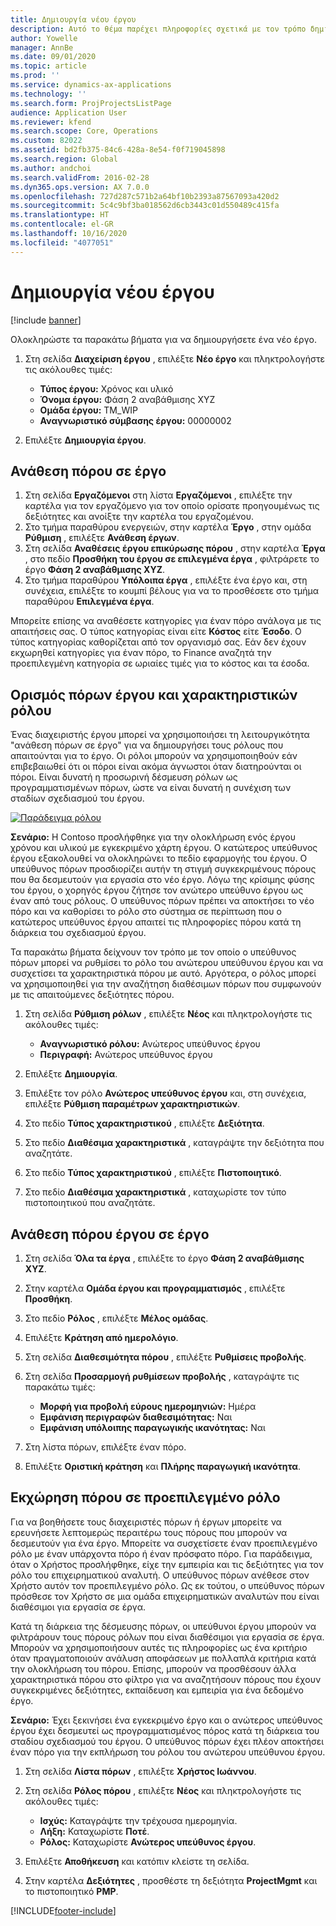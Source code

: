 ```yaml
---
title: Δημιουργία νέου έργου
description: Αυτό το θέμα παρέχει πληροφορίες σχετικά με τον τρόπο δημιουργίας ενός νέου έργου.
author: Yowelle
manager: AnnBe
ms.date: 09/01/2020
ms.topic: article
ms.prod: ''
ms.service: dynamics-ax-applications
ms.technology: ''
ms.search.form: ProjProjectsListPage
audience: Application User
ms.reviewer: kfend
ms.search.scope: Core, Operations
ms.custom: 82022
ms.assetid: bd2fb375-84c6-428a-8e54-f0f719045898
ms.search.region: Global
ms.author: andchoi
ms.search.validFrom: 2016-02-28
ms.dyn365.ops.version: AX 7.0.0
ms.openlocfilehash: 727d287c571b2a64bf10b2393a87567093a420d2
ms.sourcegitcommit: 5c4c9bf3ba018562d6cb3443c01d550489c415fa
ms.translationtype: HT
ms.contentlocale: el-GR
ms.lasthandoff: 10/16/2020
ms.locfileid: "4077051"
---
```

# <a name="create-a-new-project"></a>Δημιουργία νέου έργου

[!include [banner](../includes/banner.md)]

Ολοκληρώστε τα παρακάτω βήματα για να δημιουργήσετε ένα νέο έργο.

1. Στη σελίδα **Διαχείριση έργου** , επιλέξτε **Νέο έργο** και πληκτρολογήστε τις ακόλουθες τιμές:

    - **Τύπος έργου:** Χρόνος και υλικό
    - **Όνομα έργου:** Φάση 2 αναβάθμισης XYZ
    - **Ομάδα έργου:** TM\_WIP
    - **Αναγνωριστικό σύμβασης έργου:** 00000002

2. Επιλέξτε **Δημιουργία έργου**.

## <a name="assign-a-resource-to-a-project"></a>Ανάθεση πόρου σε έργο

1. Στη σελίδα **Εργαζόμενοι** στη λίστα **Εργαζόμενοι** , επιλέξτε την καρτέλα για τον εργαζόμενο για τον οποίο ορίσατε προηγουμένως τις δεξιότητες και ανοίξτε την καρτέλα του εργαζομένου.
2. Στο τμήμα παραθύρου ενεργειών, στην καρτέλα **Έργο** , στην ομάδα **Ρύθμιση** , επιλέξτε **Ανάθεση έργων**.
3. Στη σελίδα **Αναθέσεις έργου επικύρωσης πόρου** , στην καρτέλα **Έργα** , στο πεδίο **Προσθήκη του έργου σε επιλεγμένα έργα** , φιλτράρετε το έργο **Φάση 2 αναβάθμισης XYZ**.
4. Στο τμήμα παραθύρου **Υπόλοιπα έργα** , επιλέξτε ένα έργο και, στη συνέχεια, επιλέξτε το κουμπί βέλους για να το προσθέσετε στο τμήμα παραθύρου **Επιλεγμένα έργα**.

Μπορείτε επίσης να αναθέσετε κατηγορίες για έναν πόρο ανάλογα με τις απαιτήσεις σας. Ο τύπος κατηγορίας είναι είτε **Κόστος** είτε **Έσοδο**. Ο τύπος κατηγορίας καθορίζεται από τον οργανισμό σας. Εάν δεν έχουν εκχωρηθεί κατηγορίες για έναν πόρο, το Finance αναζητά την προεπιλεγμένη κατηγορία σε ωριαίες τιμές για το κόστος και τα έσοδα.

## <a name="set-up-project-resource-and-role-characteristics"></a>Ορισμός πόρων έργου και χαρακτηριστικών ρόλου

Ένας διαχειριστής έργου μπορεί να χρησιμοποιήσει τη λειτουργικότητα "ανάθεση πόρων σε έργο" για να δημιουργήσει τους ρόλους που απαιτούνται για το έργο. Οι ρόλοι μπορούν να χρησιμοποιηθούν εάν επιβεβαιωθεί ότι οι πόροι είναι ακόμα άγνωστοι όταν διατηρούνται οι πόροι. Είναι δυνατή η προσωρινή δέσμευση ρόλων ως προγραμματισμένων πόρων, ώστε να είναι δυνατή η συνέχιση των σταδίων σχεδιασμού του έργου.

[![Παράδειγμα ρόλου](./media/projectresourcing05.jpg)](./media/projectresourcing05.jpg) 

**Σενάριο:** Η Contoso προσλήφθηκε για την ολοκλήρωση ενός έργου χρόνου και υλικού με εγκεκριμένο χάρτη έργου. Ο κατώτερος υπεύθυνος έργου εξακολουθεί να ολοκληρώνει το πεδίο εφαρμογής του έργου. Ο υπεύθυνος πόρων προσδιορίζει αυτήν τη στιγμή συγκεκριμένους πόρους που θα δεσμευτούν για εργασία στο νέο έργο. Λόγω της κρίσιμης φύσης του έργου, ο χορηγός έργου ζήτησε τον ανώτερο υπεύθυνο έργου ως έναν από τους ρόλους. Ο υπεύθυνος πόρων πρέπει να αποκτήσει το νέο πόρο και να καθορίσει το ρόλο στο σύστημα σε περίπτωση που ο κατώτερος υπεύθυνος έργου απαιτεί τις πληροφορίες πόρου κατά τη διάρκεια του σχεδιασμού έργου.

Τα παρακάτω βήματα δείχνουν τον τρόπο με τον οποίο ο υπεύθυνος πόρων μπορεί να ρυθμίσει το ρόλο του ανώτερου υπεύθυνου έργου και να συσχετίσει τα χαρακτηριστικά πόρου με αυτό. Αργότερα, ο ρόλος μπορεί να χρησιμοποιηθεί για την αναζήτηση διαθέσιμων πόρων που συμφωνούν με τις απαιτούμενες δεξιότητες πόρου.

1. Στη σελίδα **Ρύθμιση ρόλων** , επιλέξτε **Νέος** και πληκτρολογήστε τις ακόλουθες τιμές:

    - **Αναγνωριστικό ρόλου:** Ανώτερος υπεύθυνος έργου
    - **Περιγραφή:** Ανώτερος υπεύθυνος έργου

2. Επιλέξτε **Δημιουργία**.
3. Επιλέξτε τον ρόλο **Ανώτερος υπεύθυνος έργου** και, στη συνέχεια, επιλέξτε **Ρύθμιση παραμέτρων χαρακτηριστικών**.
4. Στο πεδίο **Τύπος χαρακτηριστικού** , επιλέξτε **Δεξιότητα**.
5. Στο πεδίο **Διαθέσιμα χαρακτηριστικά** , καταγράψτε την δεξιότητα που αναζητάτε.
6. Στο πεδίο **Τύπος χαρακτηριστικού** , επιλέξτε **Πιστοποιητικό**.
7. Στο πεδίο **Διαθέσιμα χαρακτηριστικά** , καταχωρίστε τον τύπο πιστοποιητικού που αναζητάτε.

## <a name="assign-a-project-resource-to-a-project"></a>Ανάθεση πόρου έργου σε έργο

1. Στη σελίδα **Όλα τα έργα** , επιλέξτε το έργο **Φάση 2 αναβάθμισης XYZ**.
2. Στην καρτέλα **Ομάδα έργου και προγραμματισμός** , επιλέξτε **Προσθήκη**.
3. Στο πεδίο **Ρόλος** , επιλέξτε **Μέλος ομάδας**.
4. Επιλέξτε **Κράτηση από ημερολόγιο**.
5. Στη σελίδα **Διαθεσιμότητα πόρου** , επιλέξτε **Ρυθμίσεις προβολής**.
6. Στη σελίδα **Προσαρμογή ρυθμίσεων προβολής** , καταγράψτε τις παρακάτω τιμές:

    - **Μορφή για προβολή εύρους ημερομηνιών:** Ημέρα
    - **Εμφάνιση περιγραφών διαθεσιμότητας:** Ναι
    - **Εμφάνιση υπόλοιπης παραγωγικής ικανότητας:** Ναι

7. Στη λίστα πόρων, επιλέξτε έναν πόρο.
8. Επιλέξτε **Οριστική κράτηση** και **Πλήρης παραγωγική ικανότητα**.

## <a name="assign-a-resource-to-a-default-role"></a>Εκχώρηση πόρου σε προεπιλεγμένο ρόλο

Για να βοηθήσετε τους διαχειριστές πόρων ή έργων μπορείτε να ερευνήσετε λεπτομερώς περαιτέρω τους πόρους που μπορούν να δεσμευτούν για ένα έργο. Μπορείτε να συσχετίσετε έναν προεπιλεγμένο ρόλο με έναν υπάρχοντα πόρο ή έναν πρόσφατο πόρο. Για παράδειγμα, όταν ο Χρήστος προσλήφθηκε, είχε την εμπειρία και τις δεξιότητες για τον ρόλο του επιχειρηματικού αναλυτή. Ο υπεύθυνος πόρων ανέθεσε στον Χρήστο αυτόν τον προεπιλεγμένο ρόλο. Ως εκ τούτου, ο υπεύθυνος πόρων πρόσθεσε τον Χρήστο σε μια ομάδα επιχειρηματικών αναλυτών που είναι διαθέσιμοι για εργασία σε έργα.

Κατά τη διάρκεια της δέσμευσης πόρων, οι υπεύθυνοι έργου μπορούν να φιλτράρουν τους πόρους ρόλων που είναι διαθέσιμοι για εργασία σε έργα. Μπορούν να χρησιμοποιήσουν αυτές τις πληροφορίες ως ένα κριτήριο όταν πραγματοποιούν ανάλυση αποφάσεων με πολλαπλά κριτήρια κατά την ολοκλήρωση του πόρου. Επίσης, μπορούν να προσθέσουν άλλα χαρακτηριστικά πόρου στο φίλτρο για να αναζητήσουν πόρους που έχουν συγκεκριμένες δεξιότητες, εκπαίδευση και εμπειρία για ένα δεδομένο έργο.

**Σενάριο:** Έχει ξεκινήσει ένα εγκεκριμένο έργο και ο ανώτερος υπεύθυνος έργου έχει δεσμευτεί ως προγραμματισμένος πόρος κατά τη διάρκεια του σταδίου σχεδιασμού του έργου. Ο υπεύθυνος πόρων έχει πλέον αποκτήσει έναν πόρο για την εκπλήρωση του ρόλου του ανώτερου υπεύθυνου έργου.

1. Στη σελίδα **Λίστα πόρων** , επιλέξτε **Χρήστος Ιωάννου**.
2. Στη σελίδα **Ρόλος πόρου** , επιλέξτε **Νέος** και πληκτρολογήστε τις ακόλουθες τιμές:

    - **Ισχύς:** Καταγράψτε την τρέχουσα ημερομηνία.
    - **Λήξη:** Καταχωρίστε **Ποτέ**.
    - **Ρόλος:** Καταχωρίστε **Ανώτερος υπεύθυνος έργου**.

3. Επιλέξτε **Αποθήκευση** και κατόπιν κλείστε τη σελίδα.
4. Στην καρτέλα **Δεξιότητες** , προσθέστε τη δεξιότητα **ProjectMgmt** και το πιστοποιητικό **PMP**.


[!INCLUDE[footer-include](../includes/footer-banner.md)]